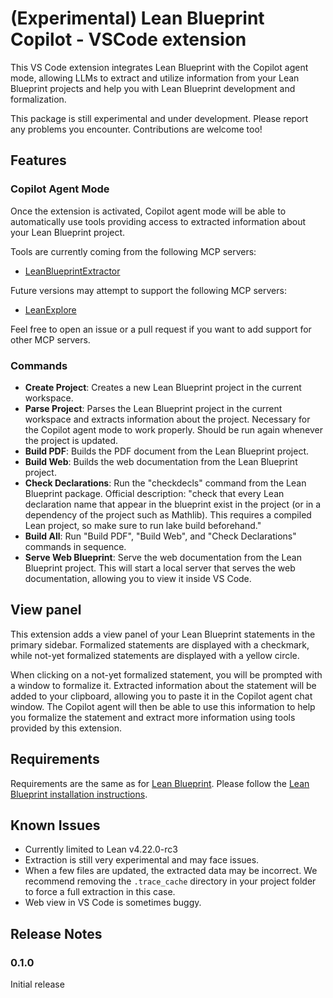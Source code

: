 # (Experimental) Lean Blueprint Copilot - VSCode extension

This VS Code extension integrates Lean Blueprint with the Copilot agent mode, allowing LLMs to extract and utilize information from your Lean Blueprint projects and help you with Lean Blueprint development and formalization.

This package is still experimental and under development.
Please report any problems you encounter. Contributions are welcome too!

## Features

### Copilot Agent Mode

Once the extension is activated, Copilot agent mode will be able to automatically use tools providing access to extracted information about your Lean Blueprint project.

Tools are currently coming from the following MCP servers:

- [LeanBlueprintExtractor](https://github.com/augustepoiroux/LeanBlueprintExtractor)

Future versions may attempt to support the following MCP servers:

- [LeanExplore](https://www.leanexplore.com/docs/mcp)

Feel free to open an issue or a pull request if you want to add support for other MCP servers.

### Commands

- **Create Project**: Creates a new Lean Blueprint project in the current workspace.
- **Parse Project**: Parses the Lean Blueprint project in the current workspace and extracts information about the project. Necessary for the Copilot agent mode to work properly. Should be run again whenever the project is updated.
- **Build PDF**: Builds the PDF document from the Lean Blueprint project.
- **Build Web**: Builds the web documentation from the Lean Blueprint project.
- **Check Declarations**: Run the "checkdecls" command from the Lean Blueprint package. Official description: "check that every Lean declaration name that appear in the blueprint exist in the project (or in a dependency of the project such as Mathlib). This requires a compiled Lean project, so make sure to run lake build beforehand."
- **Build All**: Run "Build PDF", "Build Web", and "Check Declarations" commands in sequence.
- **Serve Web Blueprint**: Serve the web documentation from the Lean Blueprint project. This will start a local server that serves the web documentation, allowing you to view it inside VS Code.

## View panel

This extension adds a view panel of your Lean Blueprint statements in the primary sidebar. Formalized statements are displayed with a checkmark, while not-yet formalized statements are displayed with a yellow circle.

When clicking on a not-yet formalized statement, you will be prompted with a window to formalize it. Extracted information about the statement will be added to your clipboard, allowing you to paste it in the Copilot agent chat window. The Copilot agent will then be able to use this information to help you formalize the statement and extract more information using tools provided by this extension.

## Requirements

Requirements are the same as for [Lean Blueprint](https://github.com/PatrickMassot/leanblueprint). Please follow the [Lean Blueprint installation instructions](https://github.com/PatrickMassot/leanblueprint/tree/master?tab=readme-ov-file#installation).

## Known Issues

- Currently limited to Lean v4.22.0-rc3
- Extraction is still very experimental and may face issues.
- When a few files are updated, the extracted data may be incorrect. We recommend removing the `.trace_cache` directory in your project folder to force a full extraction in this case.
- Web view in VS Code is sometimes buggy.

## Release Notes

### 0.1.0

Initial release

